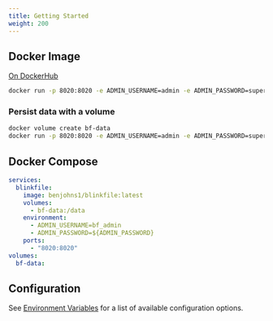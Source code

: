 ```yaml
---
title: Getting Started
weight: 200
---
```

## Docker Image
[On DockerHub](https://hub.docker.com/repository/docker/benjohns1/blinkfile)

```sh
docker run -p 8020:8020 -e ADMIN_USERNAME=admin -e ADMIN_PASSWORD=supersecretpassword benjohns1/blinkfile
```

### Persist data with a volume
```sh
docker volume create bf-data
docker run -p 8020:8020 -e ADMIN_USERNAME=admin -e ADMIN_PASSWORD=supersecretpassword -v bf-data:/data benjohns1/blinkfile
```

## Docker Compose
```yaml
services:
  blinkfile:
    image: benjohns1/blinkfile:latest
    volumes:
      - bf-data:/data
    environment:
      - ADMIN_USERNAME=bf_admin
      - ADMIN_PASSWORD=${ADMIN_PASSWORD}
    ports:
      - "8020:8020"
volumes:
  bf-data:
```
## Configuration
See [Environment Variables](/environment-variables) for a list of available configuration options.
